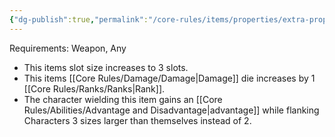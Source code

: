 ```yaml
---
{"dg-publish":true,"permalink":"/core-rules/items/properties/extra-properties/great/"}
---
```


Requirements: Weapon, Any
- This items slot size increases to 3 slots.
- This items [[Core Rules/Damage/Damage\|Damage]] die increases by 1 [[Core Rules/Ranks/Ranks\|Rank]].
- The character wielding this item gains an [[Core Rules/Abilities/Advantage and Disadvantage\|advantage]] while flanking Characters 3 sizes larger than themselves instead of 2.